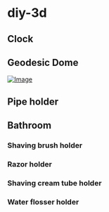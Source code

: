# diy-3d
## Clock
## Geodesic Dome
[![Image](Geodesic.Dome/Wiki/ball.jpg)](Geodesic.Dome/Wiki/geodome.md "Geodome")
## Pipe holder
## Bathroom
### Shaving brush holder
### Razor holder
### Shaving cream tube holder
### Water flosser holder
